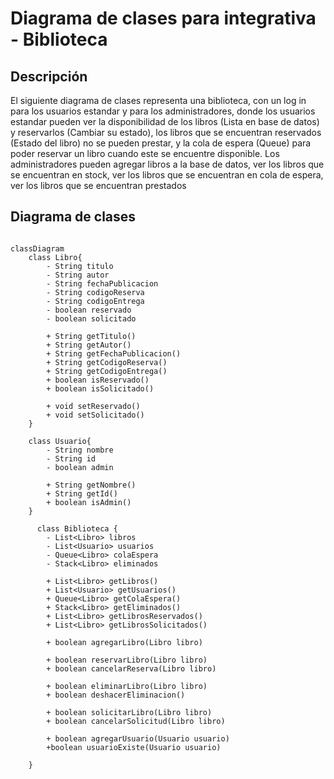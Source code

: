 # Diagrama de clases para integrativa - Biblioteca

## Descripción

El siguiente diagrama de clases representa una biblioteca, con un log in para los usuarios estandar y para los administradores, donde los usuarios estandar pueden ver la disponibilidad de los libros (Lista en base de datos) y reservarlos (Cambiar su estado), los libros que se encuentran reservados (Estado del libro) no se pueden prestar, y la cola de espera (Queue) para poder reservar un libro cuando este se encuentre disponible. Los administradores pueden agregar libros a la base de datos, ver los libros que se encuentran en stock, ver los libros que se encuentran en cola de espera, ver los libros que se encuentran prestados

## Diagrama de clases

```mermaid

classDiagram
    class Libro{
        - String titulo
        - String autor
        - String fechaPublicacion
        - String codigoReserva
        - String codigoEntrega
        - boolean reservado
        - boolean solicitado

        + String getTitulo()
        + String getAutor()
        + String getFechaPublicacion()
        + String getCodigoReserva()
        + String getCodigoEntrega()
        + boolean isReservado()
        + boolean isSolicitado()

        + void setReservado()
        + void setSolicitado()
    }

    class Usuario{
        - String nombre
        - String id
        - boolean admin

        + String getNombre()
        + String getId()
        + boolean isAdmin()
    }
    
      class Biblioteca {
        - List<Libro> libros
        - List<Usuario> usuarios
        - Queue<Libro> colaEspera
        - Stack<Libro> eliminados
        
        + List<Libro> getLibros()
        + List<Usuario> getUsuarios()
        + Queue<Libro> getColaEspera()
        + Stack<Libro> getEliminados()
        + List<Libro> getLibrosReservados()
        + List<Libro> getLibrosSolicitados()

        + boolean agregarLibro(Libro libro)

        + boolean reservarLibro(Libro libro)
        + boolean cancelarReserva(Libro libro)

        + boolean eliminarLibro(Libro libro)
        + boolean deshacerEliminacion()

        + boolean solicitarLibro(Libro libro)
        + boolean cancelarSolicitud(Libro libro)

        + boolean agregarUsuario(Usuario usuario)
        +boolean usuarioExiste(Usuario usuario)

    }
```